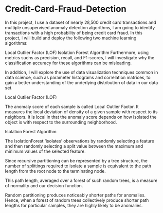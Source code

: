 # Credit-Card-Fraud-Detection

In this project, I use a dataset of nearly 28,500 credit card transactions and multiple unsupervised anomaly detection algorithms, I am going to identify transactions with a high probability of being credit card fraud. In this project, I will build and deploy the following two machine learning algorithms:

Local Outlier Factor (LOF)
Isolation Forest Algorithm
Furthermore, using metrics suchs as precision, recall, and F1-scores, I will investigate why the classification accuracy for these algorithms can be misleading.

In addition, I will explore the use of data visualization techniques common in data science, such as parameter histograms and correlation matrices, to gain a better understanding of the underlying distribution of data in our data set.

Local Outlier Factor (LOF)

The anomaly score of each sample is called Local Outlier Factor. It measures the local deviation of density of a given sample with respect to its neighbors. It is local in that the anomaly score depends on how isolated the object is with respect to the surrounding neighborhood.

Isolation Forest Algorithm

The IsolationForest ‘isolates’ observations by randomly selecting a feature and then randomly selecting a split value between the maximum and minimum values of the selected feature.

Since recursive partitioning can be represented by a tree structure, the number of splittings required to isolate a sample is equivalent to the path length from the root node to the terminating node.

This path length, averaged over a forest of such random trees, is a measure of normality and our decision function.

Random partitioning produces noticeably shorter paths for anomalies. Hence, when a forest of random trees collectively produce shorter path lengths for particular samples, they are highly likely to be anomalies.
